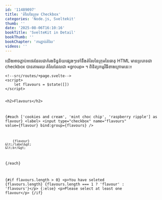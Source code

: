 ```yaml
---
id: '11489097'
title: 'តំលៃ​នៃ​ក្រុម Checkbox'
categories: 'Node.js, Sveltekit'
thumb: ''
date: '2025-08-06T16:10:16'
bookTitle: 'SvelteKit in Detail'
bookThumb: ''
bookChapter: 'ការភ្ជាប់​តំលៃ'
videos: ''
---
```

<p>យើង​អាច​ភ្ជាប់​អថេរដែល​ជា​កំរង​ទិន្នន័យ​​ផ្សេង​ៗ​ទៅ​នឹងតំលៃនៃ​ក្រុម​នៃ​ធាតុ HTML មាន​ប្រភេទ​ជា checkbox បាន​តាម​រយៈ​តំលៃ​ដែល​ជា «group» ។ ពិនិត្យ​កម្មវិធី​ខាង​ក្រោម​​នេះ​៖</p><pre><code class="language-html">&lt;!--src/routes/+page.svelte--&gt;
&lt;script&gt;
    let flavours = $state([])
&lt;/script&gt;

&lt;h2&gt;Flavours&lt;/h2&gt;

{#each ['cookies and cream', 'mint choc chip', 'raspberry ripple'] as flavour}
    &lt;label&gt;
        &lt;input
            type="checkbox"
            name="flavours"
            value={flavour}
            bind:group={flavours}
        /&gt;

        {flavour}
    &lt;/label&gt;
    &lt;br/&gt;
{/each}


{#if flavours.length &gt; 0}
    &lt;p&gt;You have seleted {flavours.length} {flavours.length === 1 ? 'flavour' : 'flavours'}&lt;/p&gt;
{:else}
    &lt;p&gt;Please select at least one flavour&lt;/p&gt;
{/if}
</code></pre>